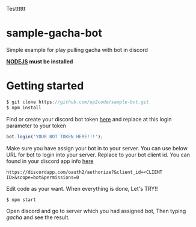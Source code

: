 
Testttttt


# sample-gacha-bot
Simple example for play pulling gacha with bot in discord

**[NODEJS](https://nodejs.org/en/) must be installed**

# Getting started
```javascript
$ git clone https://github.com/up2code/sample-bot.git
$ npm install
```
Find or create your discord bot token [here](https://discordapp.com/developers/applications/me)
and replace at this login parameter to your token
```javascript
bot.login('YOUR BOT TOKEN HERE!!!');
```
Make sure you have assign your bot in to your server. You can use below URL for bot to login into your server. Replace <CLIENT ID> to your bot client id. You can found in your discord app info [here](https://discordapp.com/developers/applications/me)
```
https://discordapp.com/oauth2/authorize?&client_id=<CLIENT ID>&scope=bot&permissions=0
```
Edit code as your want. When everything is done, Let's TRY!!
```javascript
$ npm start
```

Open discord and go to server which you had assigned bot, Then typing _gacha_ and see the result.